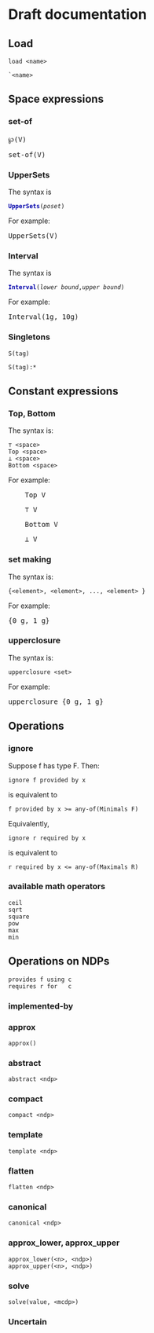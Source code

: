 <style type='text/css'>
.keyword {
    font-weight: bold;
    color: #00a;
}
.ph { /* placeholder */
    font-style: italic;
}
</style>

# Draft documentation

## Load

    load <name>

    `<name>

## Space expressions

### set-of

<pre class='mcdp_poset ex1'>
℘(V)
</pre>

<pre class='mcdp_poset ex1'>
set-of(V)
</pre>

### UpperSets

The syntax is

<pre><code><span class="keyword">UpperSets</span>(<span class='ph'>poset</span>)</code></pre>

For example:

<pre class='mcdp_poset'>
UpperSets(V)
</pre>

### Interval

The syntax is

<pre><code><span class="keyword">Interval</span>(<span class='ph'>lower bound</span>,<span class='ph'>upper bound</span>)</code></pre>

For example:

<pre class='mcdp_poset'>
Interval(1g, 10g)
</pre>

### Singletons

    S(tag)

    S(tag):*


## Constant expressions

### Top, Bottom

The syntax is:

    ⊤ <space>
    Top <space>
    ⊥ <space>
    Bottom <space>

For example:

<pre class='mcdp_value'>
    Top V
</pre>

<pre class='mcdp_value'>
    ⊤ V
</pre>


<pre class='mcdp_value'>
    Bottom V
</pre>

<pre class='mcdp_value'>
    ⊥ V
</pre>
### set making

The syntax is:

    {<element>, <element>, ..., <element> }

For example:

<pre class='mcdp_value'>
{0 g, 1 g}
</pre>


### upperclosure

The syntax is:

    upperclosure <set>

For example:

<pre class='mcdp_value'>
upperclosure {0 g, 1 g}
</pre>


## Operations


### ignore


Suppose f has type F. Then:

    ignore f provided by x

is equivalent to

    f provided by x >= any-of(Minimals F)


Equivalently,

    ignore r required by x

is equivalent to

    r required by x <= any-of(Maximals R)


### available math operators

    ceil
    sqrt
    square
    pow
    max
    min

## Operations on NDPs




    provides f using c
    requires r for   c

### implemented-by

### approx

    approx()


### abstract

    abstract <ndp>

### compact

    compact <ndp>

### template

    template <ndp>

### flatten

    flatten <ndp>

### canonical

    canonical <ndp>

### approx_lower, approx_upper

    approx_lower(<n>, <ndp>)
    approx_upper(<n>, <ndp>)


### solve

    solve(value, <mcdp>)


### Uncertain
